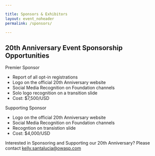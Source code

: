 ```yaml
---

title: Sponsors & Exhibitors
layout: event_noheader
permalink: /sponsors/

---
```


## 20th Anniversary Event Sponsorship Opportunities 

Premier Sponsor
 * Report of all opt-in registrations 
 * Logo on the official 20th Anniversary website
 * Social Media Recognition on Foundation channels
 * Solo logo recognition on a transition slide
 * Cost: $7,500/USD

Supporting Sponsor
 * Logo on the official 20th Anniversary website
 * Social Media Recognition on Foundation channels
 * Recogntion on transistion slide
 * Cost: $4,000/USD

Interested in Sponsoring and Supporting our 20th Anniversary? Please contact <kelly.santalucia@owasp.com> 
